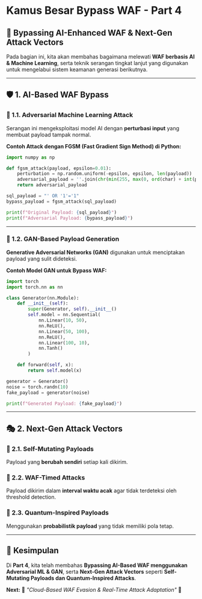 # Kamus Besar Bypass WAF - Part 4

## 🤖 Bypassing AI-Enhanced WAF & Next-Gen Attack Vectors

Pada bagian ini, kita akan membahas bagaimana melewati **WAF berbasis AI & Machine Learning**, serta teknik serangan tingkat lanjut yang digunakan untuk mengelabui sistem keamanan generasi berikutnya.

---

## 🛡️ 1. AI-Based WAF Bypass

### 🔹 1.1. Adversarial Machine Learning Attack
Serangan ini mengeksploitasi model AI dengan **perturbasi input** yang membuat payload tampak normal.

**Contoh Attack dengan FGSM (Fast Gradient Sign Method) di Python:**
```python
import numpy as np

def fgsm_attack(payload, epsilon=0.01):
    perturbation = np.random.uniform(-epsilon, epsilon, len(payload))
    adversarial_payload = ''.join(chr(min(255, max(0, ord(char) + int(p)))) for char, p in zip(payload, perturbation))
    return adversarial_payload

sql_payload = "' OR '1'='1"
bypass_payload = fgsm_attack(sql_payload)

print(f"Original Payload: {sql_payload}")
print(f"Adversarial Payload: {bypass_payload}")
```

---

### 🔹 1.2. GAN-Based Payload Generation
**Generative Adversarial Networks (GAN)** digunakan untuk menciptakan payload yang sulit dideteksi.

**Contoh Model GAN untuk Bypass WAF:**  
```python
import torch
import torch.nn as nn

class Generator(nn.Module):
    def __init__(self):
        super(Generator, self).__init__()
        self.model = nn.Sequential(
            nn.Linear(10, 50),
            nn.ReLU(),
            nn.Linear(50, 100),
            nn.ReLU(),
            nn.Linear(100, 10),
            nn.Tanh()
        )

    def forward(self, x):
        return self.model(x)

generator = Generator()
noise = torch.randn(10)
fake_payload = generator(noise)

print(f"Generated Payload: {fake_payload}")
```

---

## 🎭 2. Next-Gen Attack Vectors

### 🔹 2.1. Self-Mutating Payloads
Payload yang **berubah sendiri** setiap kali dikirim.

### 🔹 2.2. WAF-Timed Attacks
Payload dikirim dalam **interval waktu acak** agar tidak terdeteksi oleh threshold detection.

### 🔹 2.3. Quantum-Inspired Payloads
Menggunakan **probabilistik payload** yang tidak memiliki pola tetap.

---

## 📌 Kesimpulan

Di **Part 4**, kita telah membahas **Bypassing AI-Based WAF menggunakan Adversarial ML & GAN**, serta **Next-Gen Attack Vectors** seperti **Self-Mutating Payloads dan Quantum-Inspired Attacks**.

**Next:** 📖 *"Cloud-Based WAF Evasion & Real-Time Attack Adaptation"* 🚀
